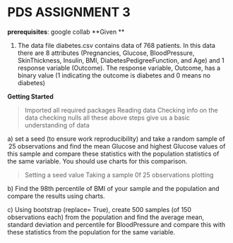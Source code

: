 # PDS ASSIGNMENT 3
**prerequisites**:
google collab 
**Given **
1) The data file diabetes.csv contains data of 768 patients. In this data there are 8 attributes (Pregnancies, Glucose, BloodPressure, SkinThickness, Insulin, BMI, DiabetesPedigreeFunction, and Age) and 1 response variable (Outcome). The response variable, Outcome, has a binary value (1 indicating the outcome is diabetes and 0 means no diabetes)
   
**Getting Started**  
> Imported all required packages
> Reading data
> Checking info on the data
> checking nulls
all these above steps give us a basic understanding of data

a)  set a seed (to ensure work reproducibility) and take a random sample of  25 observations and find the mean Glucose and highest Glucose values of this sample and compare these statistics with the population statistics of the same variable. You should use charts for this comparison.
> Setting a seed value
> Taking a sample 0f 25 observations
> plotting 

b) Find the 98th percentile of BMI of your sample and the population and compare the results using charts.


c) Using bootstrap (replace= True), create 500 samples (of 150 observations each) from the population and find the average mean, standard deviation and percentile for BloodPressure and compare this with these statistics from the population for the same variable.
